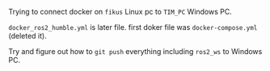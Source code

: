 Trying to connect docker on `fikus` Linux pc to `TIM_PC` Windows PC. 

`docker_ros2_humble.yml` is later file. first doker file was `docker-compose.yml` (deleted it).

Try and figure out how to `git push` everything including `ros2_ws` to Windows PC. 
